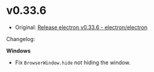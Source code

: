 # v0.33.6

* Original: [Release electron v0.33.6 - electron/electron](https://github.com/electron/electron/releases/tag/v0.33.6)

Changelog:

**Windows**

* Fix `BrowserWindow.hide` not hiding the window.
